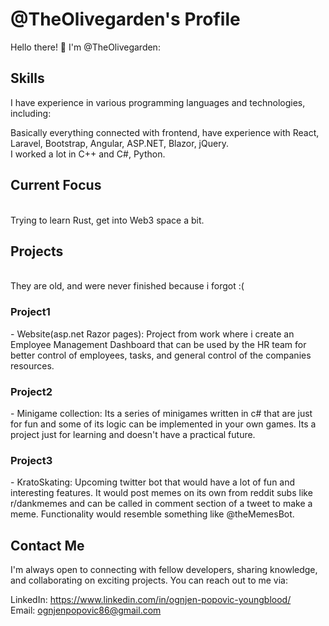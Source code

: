 <h1>@TheOlivegarden's Profile</h1>

Hello there! 👋 I'm @TheOlivegarden:

<h2>Skills</h2>
I have experience in various programming languages and technologies, including: <br>

Basically everything connected with frontend, have experience with React, Laravel, Bootstrap, Angular, ASP.NET, Blazor, jQuery. <br>
I worked a lot in C++ and C#, Python.
<h2>Current Focus</h2><br>
Trying to learn Rust, get into Web3 space a bit.

<h2>Projects</h2><br>
They are old, and were never finished because i forgot :(

<h3>Project1</h3> - Website(asp.net Razor pages): Project from work where i create an Employee Management Dashboard that can be used by the HR team for better control of employees, tasks, and general control of the companies resources.
<br><h3>Project2</h3> - Minigame collection: Its a series of minigames written in c# that are just for fun and some of its logic can be implemented in your own games. Its a project just for learning and doesn't have a practical future.
<br><h3>Project3</h3> - KratoSkating: Upcoming twitter bot that would have a lot of fun and interesting features. It would post memes on its own from reddit subs like r/dankmemes and can be called in comment section of a tweet to make a meme. Functionality would resemble something like @theMemesBot.

<h2>Contact Me</h2>
I'm always open to connecting with fellow developers, sharing knowledge, and collaborating on exciting projects. You can reach out to me via:<br>

LinkedIn: https://www.linkedin.com/in/ognjen-popovic-youngblood/<br>
Email: ognjenpopovic86@gmail.com
